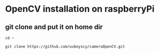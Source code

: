 # OpenCV installation on raspberryPi
## git clone and put it on home dir

`cd ~`  

`git clone https://github.com/uuboyscy/cameraOpenCV.git`  
